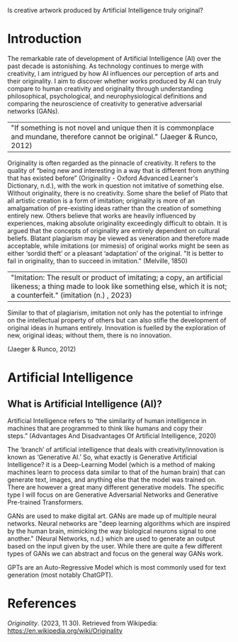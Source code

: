 Is creative artwork produced by Artificial Intelligence truly original?

# Introduction

The remarkable rate of development of Artificial Intelligence (AI) over the past decade is astonishing. As technology continues to merge with creativity, I am intrigued by how AI influences our perception of arts and their originality. I aim to discover whether works produced by AI can truly compare to human creativity and originality through understanding philosophical, psychological, and neurophysiological definitions and comparing the neuroscience of creativity to generative adversarial networks (GANs).


|   |
|---|
|"If something is not novel and unique then it is commonplace and mundane, therefore cannot be original." (Jaeger & Runco, 2012)|

Originality is often regarded as the pinnacle of creativity. It refers to the quality of “being new and interesting in a way that is different from anything that has existed before” (Originality - Oxford Advanced Learner's Dictionary, n.d.), with the work in question not imitative of something else. Without originality, there is no creativity. Some share the belief of Plato that all artistic creation is a form of imitation; originality is more of an amalgamation of pre-existing ideas rather than the creation of something entirely new. Others believe that works are heavily influenced by experiences, making absolute originality exceedingly difficult to obtain. It is argued that the concepts of originality are entirely dependent on cultural beliefs. Blatant plagiarism may be viewed as veneration and therefore made acceptable, while imitations (or mimesis) of original works might be seen as either ‘sordid theft’ or a pleasant ‘adaptation’ of the original. "It is better to fail in originality, than to succeed in imitation." (Melville, 1850)

|   |
|---|
|"Imitation: The result or product of imitating; a copy, an artificial likeness; a thing made to look like something else, which it is not; a counterfeit." (imitation (n.) , 2023)|

  
Similar to that of plagiarism, imitation not only has the potential to infringe on the intellectual property of others but can also stifle the development of original ideas in humans entirely. Innovation is fuelled by the exploration of new, original ideas; without them, there is no innovation.

(Jaeger & Runco, 2012)


# Artificial Intelligence

## What is Artificial Intelligence (AI)?

Artificial Intelligence refers to “the similarity of human intelligence in machines that are programmed to think like humans and copy their steps.” (Advantages And Disadvantages Of Artificial Intelligence, 2020)

The ‘branch’ of artificial intelligence that deals with creativity/innovation is known as ‘Generative AI.’ So, what exactly is Generative Artificial Intelligence? it is a Deep-Learning Model (which is a method of making machines learn to process data similar to that of the human brain) that can generate text, images, and anything else that the model was trained on. There are however a great many different generative models. The specific type I will focus on are Generative Adversarial Networks and Generative Pre-trained Transformers.

GANs are used to make digital art. GANs are made up of multiple neural networks. Neural networks are "deep learning algorithms which are inspired by the human brain, mimicking the way biological neurons signal to one another." (Neural Networks, n.d.) which are used to generate an output based on the input given by the user. While there are quite a few different types of GANs we can abstract and focus on the general way GANs work.

GPTs are an Auto-Regressive Model which is most commonly used for text generation (most notably ChatGPT).

  

# References

_Originality_. (2023, 11 30). Retrieved from Wikipedia: https://en.wikipedia.org/wiki/Originality